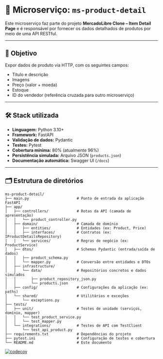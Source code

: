 # 🧩 Microserviço: `ms-product-detail`

Este microserviço faz parte do projeto **MercadoLibre Clone – Item Detail Page** e é responsável por fornecer os dados detalhados de produtos por meio de uma API RESTful.

---

## 🎯 Objetivo

Expor dados de produto via HTTP, com os seguintes campos:

- Título e descrição  
- Imagens  
- Preço (valor + moeda)  
- Estoque  
- ID do vendedor (referência cruzada para outro microserviço)  

---

## 🛠️ Stack utilizada

- **Linguagem:** Python 3.10+
- **Framework:** FastAPI
- **Validação de dados:** Pydantic
- **Testes:** Pytest
- **Cobertura mínima:** 80% (atualmente 96%)
- **Persistência simulada:** Arquivo JSON (`products.json`)
- **Documentação automática:** Swagger UI (`/docs`)

---

## 🗂 Estrutura de diretórios

```plaintext
ms-product-detail/
├── main.py                      # Ponto de entrada da aplicação FastAPI
├── app/
│   ├── controllers/             # Rotas da API (camada de apresentação)
│   │   └── product_controller.py
│   ├── domain/                  # Camada de domínio
│   │   ├── entities/            # Entidades (ex: Product, Price)
│   │   ├── interfaces/          # Contratos (ex: IProductDetailsRepository)
│   │   └── services/            # Regras de negócio (ex: ProductService)
│   ├── dtos/                    # Schemas Pydantic (entrada/saída de dados)
│   │   ├── product_schema.py
│   │   └── mapper.py            # Conversão entre entidades e DTOs
│   ├── infrastructure/
│   │   └── data/                # Repositórios concretos e dados simulados
│   │       ├── product_repository_json.py
│   │       └── products.json
│   ├── config/                  # Configurações da aplicação (ex: paths)
│   └── shared/                  # Utilitários e exceções
│       └── exceptions.py
├── tests/
│   ├── unit/                    # Testes de unidade (serviços, domínio, mapper)
│   │   └── test_product_service.py
│   │   └── test_mapper.py
│   └── integrations/            # Testes de API com TestClient
│       └── test_api_product.py
├── requirements.txt             # Dependências do projeto
├── pytest.ini                   # Configuração de testes e cobertura
└── README.md                    # Este documento
```

[![codecov](https://codecov.io/gh/USUARIO/NOME-REPO/branch/main/graph/badge.svg)](https://codecov.io/gh/USUARIO/NOME-REPO)
